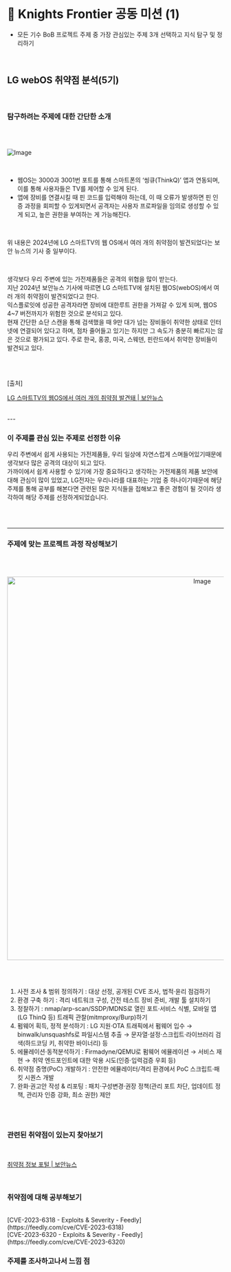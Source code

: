 # 🌙 Knights Frontier 공동 미션 (1)
- 모든 기수 BoB 프로젝트 주제 중 가장 관심있는 주제 3개 선택하고 지식 탐구 및 정리하기 
<br>

## LG webOS 취약점 분석(5기)

<br>

### 탐구하려는 주제에 대한 간단한 소개
<br>
<br>

![Image](https://github.com/user-attachments/assets/f0355fb1-2652-43dd-b439-dce5c2a3dd4f) 

<br>

- 웹OS는 3000과 3001번 포트를 통해 스마트폰의 ‘씽큐(ThinkQ)’ 앱과 연동되며, 이를 통해 사용자들은 TV를 제어할 수 있게 된다.
- 앱에 장비를 연결시킬 때 핀 코드를 입력해야 하는데, 이 때 오류가 발생하면 핀 인증 과정을 회피할 수 있게되면서 공격자는 사용자 프로파일을 임의로 생성할 수 있게 되고, 높은 권한을 부여하는 게 가능해진다.

<br>

위 내용은 2024년에 LG 스마트TV의 웹 OS에서 여러 개의 취약점이 발견되었다는 보안 뉴스의 기사 중 일부이다.

<br>

생각보다 우리 주변에 있는 가전제품들은 공격의 위협을 많이 받는다.     
지난 2024년 보안뉴스 기사에 따르면 LG 스마트TV에 설치된 웹OS(webOS)에서 여러 개의 취약점이 발견되었다고 한다.                           
익스플로잇에 성공한 공격자라면 장비에 대한루트 권한을 가져갈 수 있게 되며, 웹OS 4~7 버전까지가 위험한 것으로 분석되고 있다.                
현재 간단한 쇼단 스캔을 통해 검색했을 때 9만 대가 넘는 장비들이 취약한 상태로 인터넷에 연결되어 있다고 하며, 점차 줄어들고 있기는 하지만 그 속도가 
충분히 빠르지는 않은 것으로 평가되고 있다. 주로 한국, 홍콩, 미국, 스웨덴, 핀란드에서 취약한 장비들이 발견되고 있다.                       

<br>
<br>

[출처]

[LG 스마트TV의 웹OS에서 여러 개의 취약점 발견돼 | 보안뉴스](https://m.boannews.com/html/detail.html?idx=128732)

<br>
---
<br>

### 이 주제를 관심 있는 주제로 선정한 이유
우리 주변에서 쉽게 사용되는 가전제품들, 우리 일상에 자연스럽게 스며들어있기때문에 생각보다 많은 공격의 대상이 되고 있다.     
가까이에서 쉽게 사용할 수 있기에 가장 중요하다고 생각하는 가전제품의 제품 보안에 대해 관심이 많이 있었고, LG전자는 우리나라를 대표하는 기업 중 하나이기때문에 해당 주제를 통해 공부를 해본다면 관련된 많은 지식들을 접해보고 좋은 경험이 될 것이라 생각하여 해당 주제를 선정하게되었습니다.     


<br>
<br>

---

### 주제에 맞는 프로젝트 과정 작성해보기

<br>
<br>

<p align="center"> <img width="891" height="891" alt="Image" src="https://github.com/user-attachments/assets/a1338716-5ca5-49f4-b5a6-ef54e3412715" /></p>

<br>
<br>

1. 사전 조사 & 범위 정의하기 : 대상 선정, 공개된 CVE 조사, 법적·윤리 점검하기    
2. 환경 구축 하기 : 격리 네트워크 구성, 간전 테스트 장비 준비, 개발 툴 설치하기          
3. 정찰하기 : nmap/arp-scan/SSDP/MDNS로 열린 포트·서비스 식별, 모바일 앱(LG ThinQ 등) 트래픽 관찰(mitmproxy/Burp)하기                
4. 펌웨어 획득, 정적 분석하기 : LG 지원·OTA 트래픽에서 펌웨어 입수 → binwalk/unsquashfs로 파일시스템 추출 → 문자열·설정·스크립트·라이브러리 검색(하드코딩 키, 취약한 바이너리) 등                   
5. 에뮬레이션·동적분석하기 : Firmadyne/QEMU로 펌웨어 에뮬레이션 → 서비스 재현 → 취약 엔드포인트에 대한 악용 시도(인증·입력검증 우회 등)          
6. 취약점 증명(PoC) 개발하기 : 안전한 에뮬레이터/격리 환경에서 PoC 스크립트·패킷 시퀀스 개발                 
7. 완화·권고안 작성 & 리포팅 : 패치·구성변경·권장 정책(관리 포트 차단, 업데이트 정책, 관리자 인증 강화, 최소 권한) 제안             
<br>
<br>

### 관련된 취약점이 있는지 찾아보기
<br>

[취약점 정보 포털 | 보안뉴스](https://knvd.krcert.or.kr/detailSecNo.do?IDX=6159)

<br>

### 취약점에 대해 공부해보기
<br>
[CVE-2023-6318 - Exploits & Severity - Feedly](https://feedly.com/cve/CVE-2023-6318)

<br>
[CVE-2023-6320 - Exploits & Severity - Feedly](https://feedly.com/cve/CVE-2023-6320)


### 주제를 조사하고나서 느낌 점
